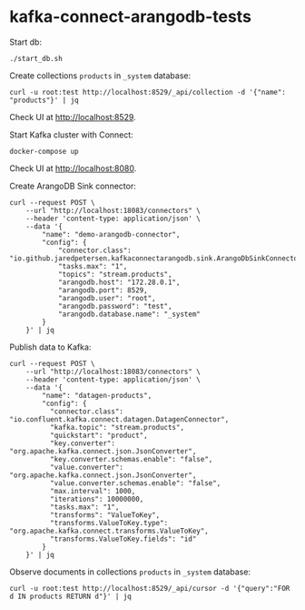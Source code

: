 # kafka-connect-arangodb-tests

Start db:
```shell
./start_db.sh
```

Create collections `products` in `_system` database:
```shell
curl -u root:test http://localhost:8529/_api/collection -d '{"name": "products"}' | jq
```

Check UI at [http://localhost:8529](http://localhost:8529).

Start Kafka cluster with Connect:
```shell
docker-compose up
```

Check UI at [http://localhost:8080](http://localhost:8080).

Create ArangoDB Sink connector:
```shell
curl --request POST \
    --url "http://localhost:18083/connectors" \
    --header 'content-type: application/json' \
    --data '{
        "name": "demo-arangodb-connector",
        "config": {
            "connector.class": "io.github.jaredpetersen.kafkaconnectarangodb.sink.ArangoDbSinkConnector",
            "tasks.max": "1",
            "topics": "stream.products",
            "arangodb.host": "172.28.0.1",
            "arangodb.port": 8529,
            "arangodb.user": "root",
            "arangodb.password": "test",
            "arangodb.database.name": "_system"
        }
    }' | jq
```

Publish data to Kafka:
```shell
curl --request POST \
    --url "http://localhost:18083/connectors" \
    --header 'content-type: application/json' \
    --data '{
        "name": "datagen-products",
        "config": {
          "connector.class": "io.confluent.kafka.connect.datagen.DatagenConnector",
          "kafka.topic": "stream.products",
          "quickstart": "product",
          "key.converter": "org.apache.kafka.connect.json.JsonConverter",
          "key.converter.schemas.enable": "false",
          "value.converter": "org.apache.kafka.connect.json.JsonConverter",
          "value.converter.schemas.enable": "false",
          "max.interval": 1000,
          "iterations": 10000000,
          "tasks.max": "1",
          "transforms": "ValueToKey",
          "transforms.ValueToKey.type": "org.apache.kafka.connect.transforms.ValueToKey",
          "transforms.ValueToKey.fields": "id"
        }
    }' | jq
```

Observe documents in collections `products` in `_system` database:
```shell
curl -u root:test http://localhost:8529/_api/cursor -d '{"query":"FOR d IN products RETURN d"}' | jq
```
